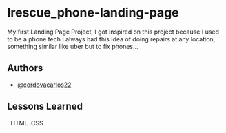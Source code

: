 
# Irescue_phone-landing-page
My first Landing Page Project, I got inspired on this project because I used to be a phone tech I always had this Idea of doing repairs at any location, something similar like uber but to fix phones...




## Authors

- [@cordovacarlos22](https://www.github.com/cordovacarlos22)



## Lessons Learned

. HTML 
.CSS
